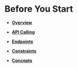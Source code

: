 # Before You Start<a name="dis_02_0511"></a>

-   **[Overview](overview.md)**  

-   **[API Calling](api-calling.md)**  

-   **[Endpoints](endpoints.md)**  

-   **[Constraints](constraints.md)**  

-   **[Concepts](concepts.md)**  


